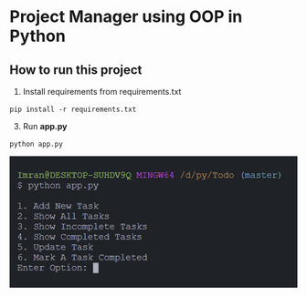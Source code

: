 # Project Manager using OOP in Python

## How to run this project

1. Install requirements from requirements.txt

```
pip install -r requirements.txt
```

3.  Run <b>app.py</b>

```
python app.py
```

![ALL OPTION](https://github.com/imranBappy/task-manager/blob/master/img/Task-Manager-UI.png?raw=true)
